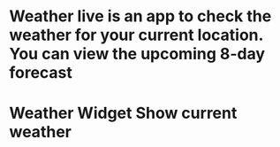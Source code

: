  # Weather live is an app to check the weather for your current location. You can view the upcoming 8-day forecast
 # Weather Widget Show current weather
